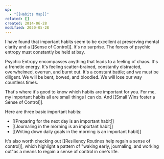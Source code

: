 ```yaml
---
up:
  - "[[Habits Map]]"
related: []
created: 2014-06-28
modified: 2020-05-28
---
```


I have found that important habits seem to be excellent at preserving mental clarity and a [[Sense of Control]]. It's no surprise. The forces of psychic entropy must constantly be held at bay. 

Psychic Entropy encompasses anything that leads to a feeling of chaos. It's a frenetic energy. It's feeling scatter-brained, constantly distracted, overwhelmed, overrun, and burnt out. It's a constant battle; and we must be diligent. We will be bent, bowed, and bloodied. We will lose our way countless times. 

That's where it's good to know which habits are important for you. For me, my important habits all are small things I can do. And [[Small Wins foster a Sense of Control]].

Here are three basic important habits:
- [[Preparing for the next day is an important habit]]
- [[Journaling in the morning is an important habit]]
- [[Writing down daily goals in the morning is an important habit]]

It's also worth checking out [[Resiliency Routines help regain a sense of control]], which highlight a pattern of "waking early, journaling, and working out"as a means to regain a sense of control in one's life.